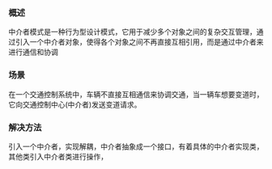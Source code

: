 ### 概述
中介者模式是一种行为型设计模式，它用于减少多个对象之间的复杂交互管理，通过引入一个中介者对象，使得各个对象之间不再直接互相引用，而是通过中介者来进行通信和协调

### 场景
在一个交通控制系统中，车辆不直接互相通信来协调交通，当一辆车想要变道时，它向交通控制中心(中介者)发送变道请求。

### 解决方法
引入一个中介者，实现解耦，中介者抽象成一个接口，有着具体的中介者实现类，其他类引入中介者类进行操作，
